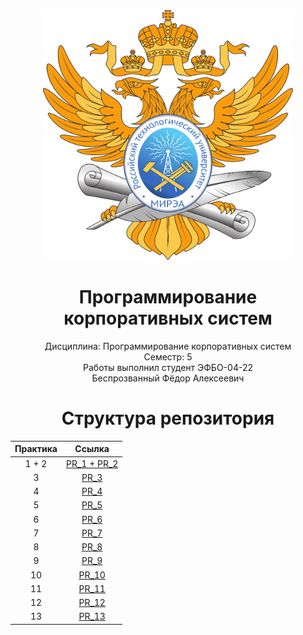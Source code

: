 <div style="text-align: center; margin-left: 500;">
  <img src="https://github.com/Axialer/PKS_repo/blob/main/MIREA_Gerb_Colour.svg" width="400" height="400" />
</div>
<h1 style="text-align: center;">Программирование корпоративных систем</h1>

<p style="text-align: center;">Дисциплина: Программирование корпоративных систем<br>
Семестр: 5<br>
Работы выполнил студент ЭФБО-04-22<br>
Беспрозванный Фёдор Алексеевич</p>

<h1 style="text-align: center;">Структура репозитория</h1>
<table style="margin: 0 auto; text-align: center;">
  <thead>
    <tr>
      <th>Практика</th>
      <th>Ссылка</th>
    </tr>
  </thead>
  <tbody>
    <tr>
      <td>1 + 2</td>
      <td><a href="https://github.com/Axialer/PKS_repo/tree/PKS_1_2">PR_1 + PR_2</a></td>
    </tr>
    <tr>
      <td>3</td>
      <td><a href="https://github.com/Axialer/PKS_repo/tree/PKS_3">PR_3</a></td>
    </tr>
    <tr>
      <td>4</td>
      <td><a href="https://github.com/Axialer/PKS_repo/tree/PKS_4">PR_4</a></td>
    </tr>
    <tr>
      <td>5</td>
      <td><a href="https://github.com/Axialer/PKS_repo/tree/PKS_5">PR_5</a></td>
    </tr>
    <tr>
      <td>6</td>
      <td><a href="https://github.com/Axialer/PKS_repo/tree/PKS_6">PR_6</td>
    </tr>
      <tr>
      <td>7</td>
      <td><a href="https://github.com/Axialer/PKS_repo/tree/PKS_7">PR_7</td>
    </tr>
      <tr>
      <td>8</td>
      <td><a href="https://github.com/Axialer/PKS_repo/tree/PKS_8">PR_8</td>
    </tr>
      <tr>
      <td>9</td>
      <td><a href="https://github.com/Axialer/PKS_repo/tree/PKS_9">PR_9</td>
    </tr>
      <tr>
      <td>10</td>
      <td><a href="https://github.com/Axialer/PKS_repo/tree/PKS_10">PR_10</td>
    </tr>
       <tr>
      <td>11</td>
      <td><a href="https://github.com/Axialer/PKS_repo/tree/PKS_11">PR_11</td>
    </tr>
       <tr>
      <td>12</td>
      <td><a href="https://github.com/Axialer/PKS_repo/tree/PR_12">PR_12</td>
    </tr>
       <tr>
      <td>13</td>
      <td><a href="https://github.com/Axialer/PKS_repo/tree/PR_13">PR_13</td>
    </tr>
  </tbody>
</table>
